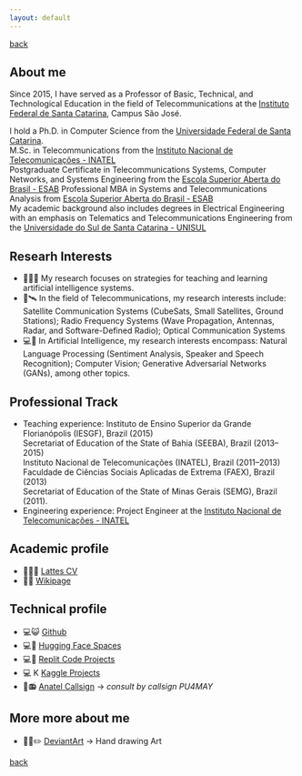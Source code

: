 ```yaml
---
layout: default
---
```

[back](./)

## About me
Since 2015, I have served as a Professor of Basic, Technical, and Technological Education in the field of Telecommunications at the [Instituto Federal de Santa Catarina](https://www.ifsc.edu.br/), Campus São José. <br>

I hold a Ph.D. in Computer Science from the [Universidade Federal de Santa Catarina](https://ufsc.br/). <br>
M.Sc. in Telecommunications from the [Instituto Nacional de Telecomunicações - INATEL](http://www.inatel.br) <br>
Postgraduate Certificate in Telecommunications Systems, Computer Networks, and Systems Engineering from the [Escola Superior Aberta do Brasil - ESAB](https://esab.edu.br/)
Professional MBA in Systems and Telecommunications Analysis from [Escola Superior Aberta do Brasil - ESAB](https://esab.edu.br/)  <br>
My academic background also includes degrees in Electrical Engineering with an emphasis on Telematics and Telecommunications Engineering from the [Universidade do Sul de Santa Catarina - UNISUL](http://www.unisul.br) <br>

## Researh Interests

* 👨‍🏫🤖 My research focuses on strategies for teaching and learning artificial intelligence systems.
* 📡🛰️	In the field of Telecommunications, my research interests include: Satellite Communication Systems (CubeSats, Small Satellites, Ground Stations); Radio Frequency Systems (Wave Propagation, Antennas, Radar, and Software-Defined Radio); Optical Communication Systems
* 💻🤖 In Artificial Intelligence, my research interests encompass: Natural Language Processing (Sentiment Analysis, Speaker and Speech Recognition); Computer Vision; Generative Adversarial Networks (GANs), among other topics.


## Professional Track

* Teaching experience: Instituto de Ensino Superior da Grande Florianópolis (IESGF), Brazil (2015) <br>
Secretariat of Education of the State of Bahia (SEEBA), Brazil (2013–2015) <br>
Instituto Nacional de Telecomunicações (INATEL), Brazil (2011–2013) <br>
Faculdade de Ciências Sociais Aplicadas de Extrema (FAEX), Brazil (2013) <br>
Secretariat of Education of the State of Minas Gerais (SEMG), Brazil (2011). <br>
* Engineering experience: Project Engineer at the [Instituto Nacional de Telecomunicações - INATEL](http://www.inatel.br)

## Academic profile

- 📃👨‍🎓 [Lattes CV](http://lattes.cnpq.br/6289204315531991)
- 📑🏫 [Wikipage](https://wiki.sj.ifsc.edu.br/index.php/Ramon_Mayor_Martins)

## Technical profile

- 💻😺 [Github](https://github.com/rmayormartins)
- 💻🤗 [Hugging Face Spaces](https://huggingface.co/rmayormartins)
- 💻👾 [Replit Code Projects](https://replit.com/@rmayormartins)
- 💻 K [Kaggle Projects](https://www.kaggle.com/rmayormartins)
- 📃📻 [Anatel Callsign](https://sistemas.anatel.gov.br/easp/Novo/ConsultaIndicativo/Tela.asp) -> _consult by callsign PU4MAY_

## More more about me

- 👨‍🎨✏️ [DeviantArt](https://www.deviantart.com/rmayormartins) -> Hand drawing Art

[back](./)
